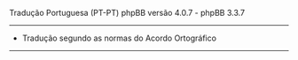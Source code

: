 
Tradução Portuguesa (PT-PT) phpBB versão 4.0.7 - phpBB 3.3.7

------------
* Tradução segundo as normas do Acordo Ortográfico

------------
